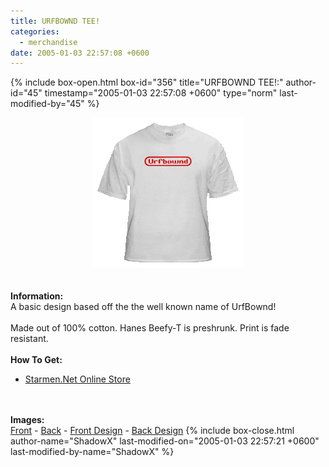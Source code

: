 ```yaml
---
title: URFBOWND TEE!
categories:
  - merchandise
date: 2005-01-03 22:57:08 +0600
---
```

{% include box-open.html box-id="356" title="URFBOWND TEE!:" author-id="45" timestamp="2005-01-03 22:57:08 +0600" type="norm" last-modified-by="45" %}
	<center>
	<img src="/merchandise/images/smn_ubt_title.png" border="0" alt="URFBOWND TEE!" />
	</center>
	<br /><br />
	<b>Information:</b>
	<br />
	A basic design based off the the well known name of UrfBownd!
	<br /><br />
	Made out of 100% cotton. Hanes Beefy-T is preshrunk. Print is fade resistant. 
	<br /><br />
	<b>How To Get:</b>
	<br />
	<ul>
	<li><a href="http://www.cafeshops.com/starmen.7680404">Starmen.Net Online Store</a></li>
	</ul>
	<br /><br />
	<b>Images:</b>
	<br />
	<a href="/merchandise/images/smn_ubt_front.jpg">Front</a> - <a href="/merchandise/images/smn_ubt_back.jpg">Back</a> - <a href="/merchandise/images/smn_ubt_fdesign.jpg">Front Design</a> - 
	<a href="/merchandise/images/smn_ubt_bdesign.jpg">Back Design</a>
{% include box-close.html author-name="ShadowX" last-modified-on="2005-01-03 22:57:21 +0600" last-modified-by-name="ShadowX" %}
